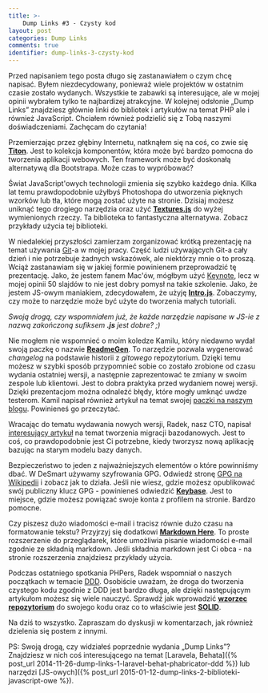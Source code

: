 ```yaml
---
title: >-
    Dump Links #3 - Czysty kod
layout: post
categories: Dump Links
comments: true
identifier: dump-links-3-czysty-kod
---
```


Przed napisaniem tego posta długo się zastanawiałem o czym chcę napisać. Byłem niezdecydowany, ponieważ wiele
projektów w ostatnim czasie zostało wydanych. Wszystkie te zabawki są interesujące, ale w mojej opinii wybrałem tylko
te najbardizej atrakcyjne. W kolejnej odsłonie „Dump Links” znajdziesz głównie linki do bibliotek i artykułów 
na temat PHP ale i również JavaScript. Chciałem również podzielić się z Tobą naszymi doświadczeniami. Zachęcam do czytania! 

Przemierzając przez głębiny Internetu, natknąłem się na coś, co zwie się [**Titon**](http://titon.io/en). 
Jest to kolekcja komponentów, która może być bardzo pomocna do tworzenia aplikacji webowych. Ten framework może być 
doskonałą alternatywą dla Bootstrapa. Może czas to wypróbować?

Świat JavaScript'owych technologii zmienia się szybko każdego dnia. Kilka lat temu prawdopodobnie użyłbyś Photoshopa
do utworzenia pięknych wzorków lub tła, które mogą zostać użyte na stronie. Dzisiaj możesz uniknąć tego drogiego narzędzia
oraz użyć [**Textures.js**](http://riccardoscalco.github.io/textures/) do wyżej wymienionych rzeczy. 
Ta biblioteka to fantastyczna alternatywa. Zobacz przykłady użycia tej biblioteki.

W niedalekiej przyszłości zamierzam zorganizować krótką prezentację na temat używania [Git](https://git-scm.com/)-a w mojej pracy. 
Część ludzi używających Git-a cały dzień i nie potrzebuje żadnych wskazówek, ale niektórzy mnie o to proszą. Wciąż zastanawiam się 
w jakiej formie powinienem przeprowadzić tę prezentację. Jako, że jestem fanem Mac'ów, mógłbym użyć 
[Keynote](https://www.apple.com/mac/keynote/), lecz w mojej opinii 50 slajdów to nie jest dobry pomysł na takie szkolenie.
Jako, że jestem JS-owym maniakiem, zdecydowałem, że użyję [**Intro.js**](http://usablica.github.io/intro.js/). 
Zobaczymy, czy może to narzędzie może być użyte do tworzenia małych tutoriali.

*Swoją drogą, czy wspomniałem już, że każde narzędzie napisane w JS-ie z nazwą zakończoną sufiksem **.js** jest dobre? ;)*

Nie mogłem nie wspomnieć o moim koledze Kamilu, który niedawno wydał swoją paczkę o nazwie [**ReadmeGen**](https://github.com/fojuth/readmegen). 
To narzędzie pozwala wygenerować *changelog* na podstawie historii z *gitowego* repozytorium. 
Dzięki temu możesz w szybki sposób przypomnieć sobie co zostało zrobione od czasu wydania ostatniej wersji, 
a następnie zaprezentować te zmiany w swoim zespole lub klientowi. Jest to dobra praktyka przed wydaniem nowej wersji.
Dzięki prezentacjom można odnaleźć błędy, które mogły umknąć uwdze testerom. Kamil napisał również artykuł na temat swojej 
[paczki na naszym blogu](http://desmart.com/blog/generate-your-projects-changelog-from-commit-messages). Powinieneś go przeczytać.

Wracając do tematu wydawania nowych wersji, Radek, nasz CTO, napisał [interesujący artykuł](http://desmart.com/blog/five-things-to-make-data-migration-easier) na temat tworzenia migracji
bazodanowych. Jest to coś, co prawdopodobnie jest 
Ci potrzebne, kiedy tworzysz nową aplikację bazując na starym modelu bazy danych.

Bezpieczeństwo to jeden z najważniejszych elementów o które powinniśmy dbać. W DeSmart używamy szyfrowania GPG.
Odwiedź stronę [GPG na Wikipedii](https://en.wikipedia.org/wiki/GNU_Privacy_Guard) i zobacz jak to działa. 
Jeśli nie wiesz, gdzie możesz opublikować swój publiczny klucz GPG - powinieneś odwiedzić [**Keybase**](https://keybase.io/). 
Jest to miejsce, gdzie możesz powiązać swoje konta z profilem na stronie. Bardzo pomocne.

Czy piszesz dużo wiadomości e-mail i tracisz równie dużo czasu na formatowanie tekstu? Przyjrzyj się dodatkowi 
[**Markdown Here**](http://markdown-here.com/). To proste rozszerzenie do przeglądarek, które umożliwia pisanie wiadomości 
e-mail zgodnie ze składnią markdown. 
Jeśli składnia markdown jest Ci obca - na stronie rozszerzenia znajdziesz przykłady użycia.

Podczas ostatniego spotkania PHPers, Radek wspomniał o naszych początkach w temacie [DDD](http://www.slideshare.net/RadosawMejer/duct-taping-ddd). 
Osobiście uważam, że droga do tworzenia czystego kodu zgodnie z DDD jest bardzo długa, ale dzięki następującym artykułom 
możesz się wiele nauczyć. Sprawdź jak wprowadzić [**wzorzec repozytorium**](http://shawnmc.cool/the-repository-pattern) do swojego kodu 
oraz co to właściwie jest [**SOLID**](https://scotch.io/bar-talk/s-o-l-i-d-the-first-five-principles-of-object-oriented-design).

Na dziś to wszystko. Zapraszam do dyskusji w komentarzach, jak również dzielenia się postem z innymi.

PS: Swoją drogą, czy widziałeś poprzednie wydania „Dump Links”? Znajdziesz w nich coś interesującego na temat 
[Laravela, Behata]({% post_url 2014-11-26-dump-links-1-laravel-behat-phabricator-ddd %}) 
lub narzędzi [JS-owych]({% post_url 2015-01-12-dump-links-2-biblioteki-javascript-owe %}).
